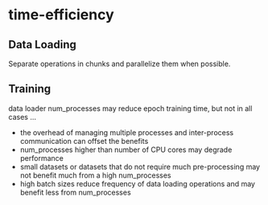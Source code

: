 # time-efficiency

## Data Loading
Separate operations in chunks and parallelize them when possible.

## Training
data loader num_processes may reduce epoch training time, but not in all cases ...
 - the overhead of managing multiple processes and inter-process communication can offset the benefits
 - num_processes higher than number of CPU cores may degrade performance
 - small datasets or datasets that do not require much pre-processing may not benefit much from a high num_processes
 - high batch sizes reduce frequency of data loading operations and may benefit less from num_processes
